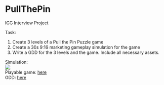 # PullThePin
IGG Interview Project

Task:
1. Create 3 levels of a Pull the Pin Puzzle game
2. Create a 30s 9:16 marketing gameplay simulation for the game
3. Write a GDD for the 3 levels and the game. Include all necessary assets.

Simulation: </br> [![](https://img.youtube.com/vi/sOiwTXVFZKI/hqdefault.jpg)](https://www.youtube.com/watch?v=sOiwTXVFZKI) </br>
Playable game: [here](https://simmer.io/@demastte/~f0bbadda-77a9-2f73-9ed5-aea09d39760d) </br>
GDD: [here](https://docs.google.com/document/d/1em-CRTg56ciYCnXZydxGgevqnDp81D_Sa06uf94nZQI/edit?usp=sharing)
